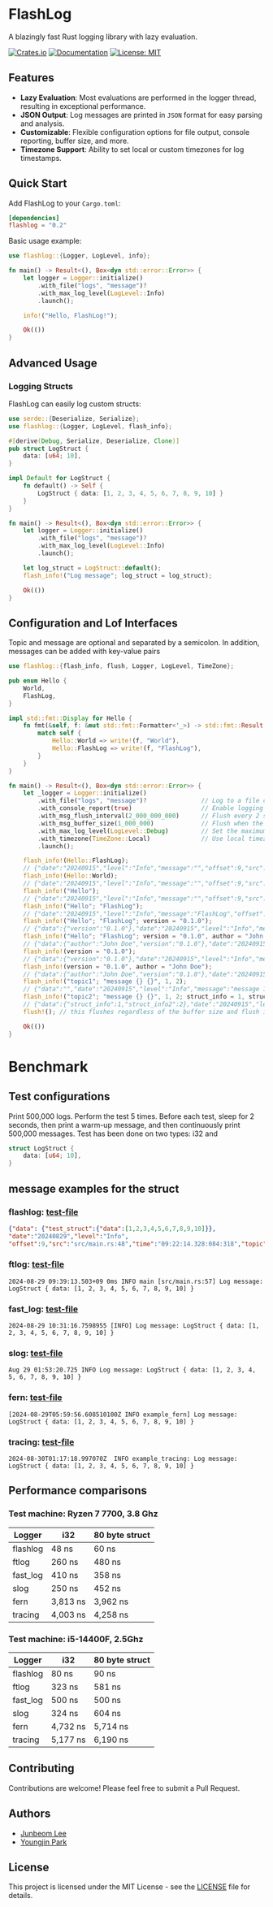 # FlashLog

A blazingly fast Rust logging library with lazy evaluation.

[![Crates.io](https://img.shields.io/crates/v/flashlog.svg)](https://crates.io/crates/flashlog)
[![Documentation](https://docs.rs/flashlog/badge.svg)](https://docs.rs/flashlog)
[![License: MIT](https://img.shields.io/badge/License-MIT-yellow.svg)](https://opensource.org/licenses/MIT)

## Features

- **Lazy Evaluation**: Most evaluations are performed in the logger thread, resulting in exceptional performance.
- **JSON Output**: Log messages are printed in `JSON` format for easy parsing and analysis.
- **Customizable**: Flexible configuration options for file output, console reporting, buffer size, and more.
- **Timezone Support**: Ability to set local or custom timezones for log timestamps.

## Quick Start

Add FlashLog to your `Cargo.toml`:

```toml
[dependencies]
flashlog = "0.2"
```

Basic usage example:

```rust
use flashlog::{Logger, LogLevel, info};

fn main() -> Result<(), Box<dyn std::error::Error>> {
    let logger = Logger::initialize()
        .with_file("logs", "message")?
        .with_max_log_level(LogLevel::Info)
        .launch();

    info!("Hello, FlashLog!");

    Ok(())
}
```

## Advanced Usage

### Logging Structs

FlashLog can easily log custom structs:

```rust
use serde::{Deserialize, Serialize};
use flashlog::{Logger, LogLevel, flash_info};

#[derive(Debug, Serialize, Deserialize, Clone)]
pub struct LogStruct {
    data: [u64; 10],
}

impl Default for LogStruct {
    fn default() -> Self {
        LogStruct { data: [1, 2, 3, 4, 5, 6, 7, 8, 9, 10] }
    }
}

fn main() -> Result<(), Box<dyn std::error::Error>> {
    let logger = Logger::initialize()
        .with_file("logs", "message")?
        .with_max_log_level(LogLevel::Info)
        .launch();

    let log_struct = LogStruct::default();
    flash_info!("Log message"; log_struct = log_struct);

    Ok(())
}
```

## Configuration and Lof Interfaces

Topic and message are optional and separated by a semicolon. In addition, messages can be added with key-value pairs

```rust
use flashlog::{flash_info, flush, Logger, LogLevel, TimeZone};

pub enum Hello {
    World,
    FlashLog,
}

impl std::fmt::Display for Hello {
    fn fmt(&self, f: &mut std::fmt::Formatter<'_>) -> std::fmt::Result {
        match self {
            Hello::World => write!(f, "World"),
            Hello::FlashLog => write!(f, "FlashLog"),
        }
    }
}

fn main() -> Result<(), Box<dyn std::error::Error>> {
    let _logger = Logger::initialize()
        .with_file("logs", "message")?               // Log to a file called "message" in the "logs" directory
        .with_console_report(true)                   // Enable logging to the console
        .with_msg_flush_interval(2_000_000_000)      // Flush every 2 seconds
        .with_msg_buffer_size(1_000_000)             // Flush when the message buffer exceeds 1 million characters
        .with_max_log_level(LogLevel::Debug)         // Set the maximum log level to Debug
        .with_timezone(TimeZone::Local)              // Use local timezone for timestamps
        .launch();

    flash_info!(Hello::FlashLog);
    // {"date":"20240915","level":"Info","message":"","offset":9,"src":"src\\logger_v2.rs:346","time":"20:34:30.684:921:877","topic":"World"}
    flash_info!(Hello::World);
    // {"date":"20240915","level":"Info","message":"","offset":9,"src":"src\\logger_v2.rs:347","time":"20:34:30.684:922:238","topic":"FlashLog"}
    flash_info!("Hello");
    // {"date":"20240915","level":"Info","message":"","offset":9,"src":"src\\logger_v2.rs:348","time":"20:34:30.684:922:488","topic":"Hello"}
    flash_info!("Hello"; "FlashLog");
    // {"date":"20240915","level":"Info","message":"FlashLog","offset":9,"src":"src\\logger_v2.rs:349","time":"20:34:30.684:922:739","topic":"Hello"}
    flash_info!("Hello"; "FlashLog"; version = "0.1.0");
    // {"data":{"version":"0.1.0"},"date":"20240915","level":"Info","message":"FlashLog","offset":9,"src":"src\\logger_v2.rs:350","time":"20:34:30.684:924:813","topic":"Hello"}
    flash_info!("Hello"; "FlashLog"; version = "0.1.0", author = "John Doe");
    // {"data":{"author":"John Doe","version":"0.1.0"},"date":"20240915","level":"Info","message":"FlashLog","offset":9,"src":"src\\logger_v2.rs:351","time":"20:34:30.684:925:143","topic":"Hello"}
    flash_info!(version = "0.1.0");
    // {"data":{"version":"0.1.0"},"date":"20240915","level":"Info","message":"","offset":9,"src":"src\\logger_v2.rs:352","time":"20:34:30.684:925:394","topic":""}
    flash_info!(version = "0.1.0", author = "John Doe");
    // {"data":{"author":"John Doe","version":"0.1.0"},"date":"20240915","level":"Info","message":"","offset":9,"src":"src\\logger_v2.rs:353","time":"20:34:30.684:925:654","topic":""}
    flash_info!("topic1"; "message {} {}", 1, 2);
    // {"data":"","date":"20240915","level":"Info","message":"message 1 2","offset":9,"src":"src\\logger_v2.rs:354","time":"20:34:30.684:925:955","topic":"topic1"}
    flash_info!("topic2"; "message {} {}", 1, 2; struct_info = 1, struct_info2 = 2);
    // {"data":{"struct_info":1,"struct_info2":2},"date":"20240915","level":"Info","message":"message 1 2","offset":9,"src":"src\\logger_v2.rs:355","time":"20:34:30.684:926:847","topic":"topic2"}
    flush!(); // this flushes regardless of the buffer size and flush interval

    Ok(())
}
```

# Benchmark
## Test configurations
Print 500,000 logs. Perform the test 5 times. Before each test, sleep for 2 seconds, then print a warm-up message, and then continuously print 500,000 messages. Test has been done on two types: i32 and

```Rust
struct LogStruct {
    data: [u64; 10],
}
```
## message examples for the struct
### flashlog: [test-file](./examples/flashlog/src/main.rs)
```Json
{"data": {"test_struct":{"data":[1,2,3,4,5,6,7,8,9,10]}},
"date":"20240829","level":"Info",
"offset":9,"src":"src/main.rs:48","time":"09:22:14.328:084:318","topic":"Log message"}
```

### ftlog: [test-file](./examples/ftlog/src/main.rs)
```
2024-08-29 09:39:13.503+09 0ms INFO main [src/main.rs:57] Log message: LogStruct { data: [1, 2, 3, 4, 5, 6, 7, 8, 9, 10] }
```

### fast_log: [test-file](./examples/fast_log/src/main.rs)
```
2024-08-29 10:31:16.7598955 [INFO] Log message: LogStruct { data: [1, 2, 3, 4, 5, 6, 7, 8, 9, 10] }
```

### slog: [test-file](./examples/slog/src/main.rs)
```
Aug 29 01:53:20.725 INFO Log message: LogStruct { data: [1, 2, 3, 4, 5, 6, 7, 8, 9, 10] }
```

### fern: [test-file](./examples/fern/src/main.rs)
```
[2024-08-29T05:59:56.608510100Z INFO example_fern] Log message: LogStruct { data: [1, 2, 3, 4, 5, 6, 7, 8, 9, 10] }
```

### tracing: [test-file](./examples/tracing/src/main.rs)
```
2024-08-30T01:17:18.997070Z  INFO example_tracing: Log message: LogStruct { data: [1, 2, 3, 4, 5, 6, 7, 8, 9, 10] }
```
## Performance comparisons

### Test machine: Ryzen 7 7700, 3.8 Ghz
| Logger    | i32           | 80 byte struct  |
| --------- | ------------- | --------------- |
| flashlog  | 48 ns         | 60 ns           |
| ftlog     | 260 ns        | 480 ns          |
| fast_log  | 410 ns        | 358 ns          |
| slog      | 250 ns        | 452 ns          |
| fern      | 3,813 ns      | 3,962 ns        |
| tracing   | 4,003 ns      | 4,258 ns        | 

### Test machine: i5-14400F, 2.5Ghz

| Logger    | i32           | 80 byte struct  |
| --------- | ------------- | --------------- |
| flashlog  | 80 ns         | 90 ns           |
| ftlog     | 323 ns        | 581 ns          |
| fast_log  | 500 ns        | 500 ns          |
| slog      | 324 ns        | 604 ns          |
| fern      | 4,732 ns      | 5,714 ns        |
| tracing   | 5,177 ns      | 6,190 ns        |


## Contributing

Contributions are welcome! Please feel free to submit a Pull Request.
## Authors

- [Junbeom Lee](https://github.com/JunbeomL22)
- [Youngjin Park](https://github.com/youngjin-create)

## License

This project is licensed under the MIT License - see the [LICENSE](LICENSE) file for details.